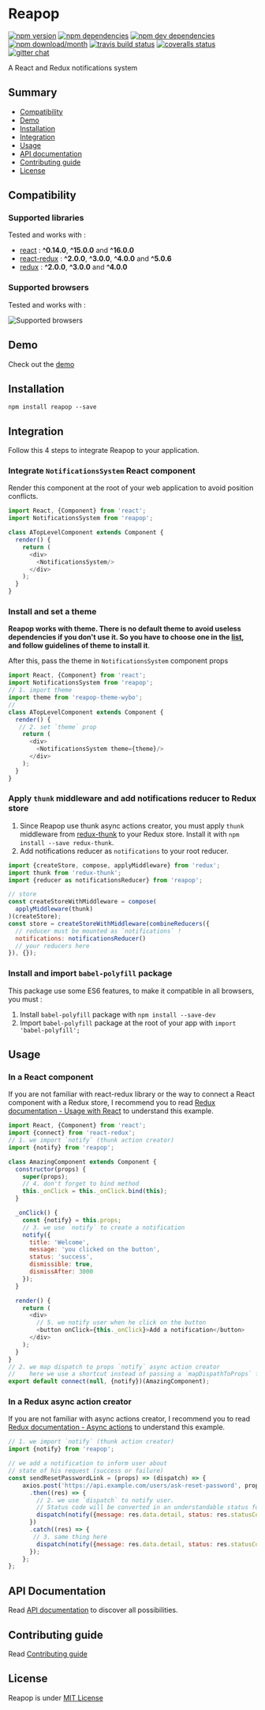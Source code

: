 # Reapop
[![npm version](https://img.shields.io/npm/v/reapop.svg?style=flat-square)](https://www.npmjs.com/package/reapop) [![npm dependencies](https://img.shields.io/david/LouisBarranqueiro/reapop.svg?style=flat-square)](https://david-dm.org/LouisBarranqueiro/reapop) [![npm dev dependencies](https://img.shields.io/david/dev/LouisBarranqueiro/reapop.svg?style=flat-square)](https://david-dm.org/LouisBarranqueiro/reapop?type=dev) [![npm download/month](https://img.shields.io/npm/dm/reapop.svg?style=flat-square)](https://www.npmjs.com/package/reapop) [![travis build status](https://img.shields.io/travis/LouisBarranqueiro/reapop/master.svg?style=flat-square)](https://travis-ci.org/LouisBarranqueiro/reapop) [![coveralls status](https://img.shields.io/coveralls/LouisBarranqueiro/reapop.svg?style=flat-square)](https://coveralls.io/github/LouisBarranqueiro/reapop) [![gitter chat](https://img.shields.io/gitter/room/LouisBarranqueiro/reapop.svg?style=flat-square)](https://gitter.im/LouisBarranqueiro/reapop)

A React and Redux notifications system

## Summary

* [Compatibility](#compatibility)
* [Demo](#demo)
* [Installation](#installation)
* [Integration](#integration)
* [Usage](#usage)
* [API documentation](#api-documentation)
* [Contributing guide](#contributing-guide)
* [License](#license)

## Compatibility

### Supported libraries

Tested and works with :

- [react](https://github.com/facebook/react) : **^0.14.0**,  **^15.0.0** and **^16.0.0**
- [react-redux](https://github.com/reactjs/react-redux) : **^2.0.0**, **^3.0.0**, **^4.0.0** and **^5.0.6**
- [redux](https://github.com/reactjs/redux) : **^2.0.0**, **^3.0.0** and **^4.0.0**

### Supported browsers

Tested and works with :

![Supported browsers](https://reapop.s3.eu-central-1.amazonaws.com/v0.2.0-supported-browsers.jpg)

## Demo

Check out the [demo](https://louisbarranqueiro.github.io/reapop/)

## Installation

```
npm install reapop --save
```

## Integration

Follow this 4 steps to integrate Reapop to your application.

### Integrate `NotificationsSystem` React component

Render this component at the root of your web application to avoid position conflicts.

``` js
import React, {Component} from 'react';
import NotificationsSystem from 'reapop';

class ATopLevelComponent extends Component {
  render() {
    return (
      <div>
        <NotificationsSystem/>
      </div>
    );
  }
}
```

### Install and set a theme

**Reapop works with theme. There is no default theme to avoid useless dependencies if you don't use it. So you have to choose one in the [list](https://github.com/LouisBarranqueiro/reapop/blob/master/docs/api.md#themes-list), and follow guidelines of theme to install it**.

After this, pass the theme in `NotificationsSystem` component props

``` js
import React, {Component} from 'react';
import NotificationsSystem from 'reapop';
// 1. import theme
import theme from 'reapop-theme-wybo';
//
class ATopLevelComponent extends Component {
  render() {
   // 2. set `theme` prop
    return (
      <div>
        <NotificationsSystem theme={theme}/>
      </div>
    );
  }
}
```

### Apply `thunk` middleware and add notifications reducer to Redux store

1. Since Reapop use thunk async actions creator, you must apply `thunk` middleware from [redux-thunk](https://github.com/gaearon/redux-thunk) to your Redux store. Install it with `npm install --save redux-thunk`.
2. Add notifications reducer as `notifications` to your root reducer.


``` js
import {createStore, compose, applyMiddleware} from 'redux';
import thunk from 'redux-thunk';
import {reducer as notificationsReducer} from 'reapop';

// store
const createStoreWithMiddleware = compose(
  applyMiddleware(thunk)
)(createStore);
const store = createStoreWithMiddleware(combineReducers({
  // reducer must be mounted as `notifications` !
  notifications: notificationsReducer()
  // your reducers here
}), {});
```

### Install and import `babel-polyfill` package

This package use some ES6 features, to make it compatible in all browsers, you must :

1. Install `babel-polyfill` package with `npm install --save-dev`
2. Import `babel-polyfill` package at the root of your app with `import 'babel-polyfill';`


## Usage

### In a React component

If you are not familiar with react-redux library or the way to connect a React component with a Redux store, I recommend you to read [Redux documentation - Usage with React](http://redux.js.org/docs/advanced/UsageWithReact.html) to understand this example.

``` js
import React, {Component} from 'react';
import {connect} from 'react-redux';
// 1. we import `notify` (thunk action creator)
import {notify} from 'reapop';

class AmazingComponent extends Component {
  constructor(props) {
    super(props);
    // 4. don't forget to bind method
    this._onClick = this._onClick.bind(this);
  }

  _onClick() {
    const {notify} = this.props;
    // 3. we use `notify` to create a notification
    notify({
      title: 'Welcome',
      message: 'you clicked on the button',
      status: 'success',
      dismissible: true,
      dismissAfter: 3000
    });
  }

  render() {
    return (
      <div>
        // 5. we notify user when he click on the button
        <button onClick={this._onClick}>Add a notification</button>
      </div>
    );
  }
}
// 2. we map dispatch to props `notify` async action creator
//    here we use a shortcut instead of passing a `mapDispathToProps` function
export default connect(null, {notify})(AmazingComponent);
```

### In a Redux async action creator

If you are not familiar with async actions creator, I recommend you to read [Redux documentation - Async actions](http://redux.js.org/docs/advanced/AsyncActions.html) to understand this example.

``` js
// 1. we import `notify` (thunk action creator)
import {notify} from 'reapop';

// we add a notification to inform user about
// state of his request (success or failure)
const sendResetPasswordLink = (props) => (dispatch) => {
    axios.post('https://api.example.com/users/ask-reset-password', props)
      .then((res) => {
        // 2. we use `dispatch` to notify user.
        // Status code will be converted in an understandable status for the React component
        dispatch(notify({message: res.data.detail, status: res.statusCode}));
      })
      .catch((res) => {
       // 3. same thing here
        dispatch(notify({message: res.data.detail, status: res.statusCode}));
      });
    };
};
```

## API Documentation

Read [API documentation](https://github.com/LouisBarranqueiro/reapop/blob/master/docs/api.md) to discover all possibilities.

## Contributing guide

Read [Contributing guide](https://github.com/LouisBarranqueiro/reapop/blob/master/.github/CONTRIBUTING.md)

## License

Reapop is under [MIT License](https://github.com/LouisBarranqueiro/reapop/blob/master/LICENSE)
